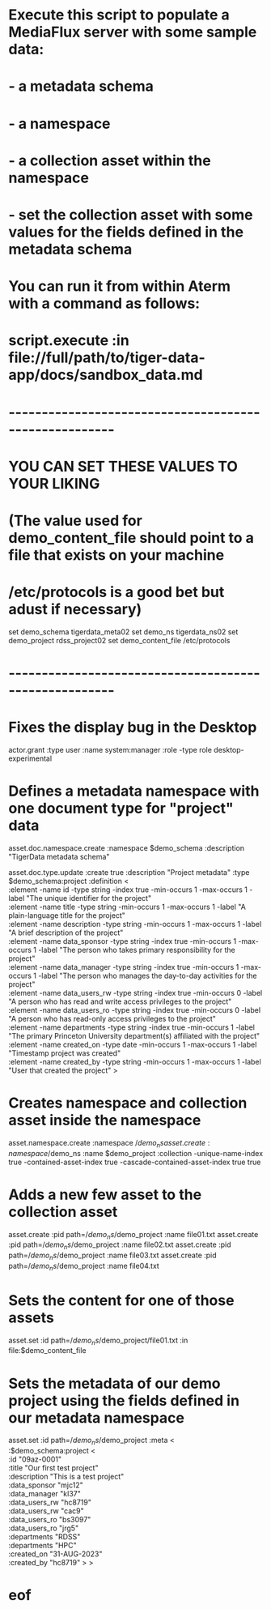 # Execute this script to populate a MediaFlux server with some sample data:
# - a metadata schema
# - a namespace
# - a collection asset within the namespace
# - set the collection asset with some values for the fields defined in the metadata schema
#
# You can run it from within Aterm with a command as follows:
#
# script.execute :in file://full/path/to/tiger-data-app/docs/sandbox_data.md

# ------------------------------------------------------
# YOU CAN SET THESE VALUES TO YOUR LIKING
# (The value used for demo_content_file should point to a file that exists on your machine
# /etc/protocols is a good bet but adust if necessary)
set demo_schema tigerdata_meta02
set demo_ns tigerdata_ns02
set demo_project rdss_project02
set demo_content_file /etc/protocols
# ------------------------------------------------------


# Fixes the display bug in the Desktop
actor.grant :type user :name system:manager :role -type role desktop-experimental


# Defines a metadata namespace with one document type for "project" data
asset.doc.namespace.create :namespace $demo_schema :description "TigerData metadata schema"

asset.doc.type.update :create true :description "Project metadata" :type $demo_schema:project :definition < \
    :element -name id            -type string -index true -min-occurs 1 -max-occurs 1 -label "The unique identifier for the project" \
    :element -name title         -type string             -min-occurs 1 -max-occurs 1 -label "A plain-language title for the project" \
    :element -name description   -type string             -min-occurs 1 -max-occurs 1 -label "A brief description of the project" \
    :element -name data_sponsor  -type string -index true -min-occurs 1 -max-occurs 1 -label "The person who takes primary responsibility for the project" \
    :element -name data_manager  -type string -index true -min-occurs 1 -max-occurs 1 -label "The person who manages the day-to-day activities for the project" \
    :element -name data_users_rw -type string -index true -min-occurs 0               -label "A person who has read and write access privileges to the project" \
    :element -name data_users_ro -type string -index true -min-occurs 0               -label "A person who has read-only access privileges to the project" \
    :element -name departments   -type string -index true -min-occurs 1               -label "The primary Princeton University department(s) affiliated with the project" \
    :element -name created_on    -type date               -min-occurs 1 -max-occurs 1 -label "Timestamp project was created" \
    :element -name created_by    -type string             -min-occurs 1 -max-occurs 1 -label "User that created the project" >

# Creates namespace and collection asset inside the namespace
asset.namespace.create :namespace /$demo_ns
asset.create :namespace /$demo_ns :name $demo_project :collection -unique-name-index true -contained-asset-index true -cascade-contained-asset-index true true


# Adds a new few asset to the collection asset
asset.create :pid path=/$demo_ns/$demo_project :name file01.txt
asset.create :pid path=/$demo_ns/$demo_project :name file02.txt
asset.create :pid path=/$demo_ns/$demo_project :name file03.txt
asset.create :pid path=/$demo_ns/$demo_project :name file04.txt


# Sets the content for one of those assets
asset.set :id path=/$demo_ns/$demo_project/file01.txt :in file:$demo_content_file


# Sets the metadata of our demo project using the fields defined in our metadata namespace
asset.set :id path=/$demo_ns/$demo_project :meta < \
    :$demo_schema:project < \
        :id "09az-0001" \
        :title "Our first test project" \
        :description "This is a test project" \
        :data_sponsor "mjc12" \
        :data_manager "kl37" \
        :data_users_rw "hc8719" \
        :data_users_rw "cac9" \
        :data_users_ro "bs3097" \
        :data_users_ro "jrg5" \
        :departments "RDSS" \
        :departments "HPC" \
        :created_on "31-AUG-2023" \
        :created_by "hc8719" > >

# eof
